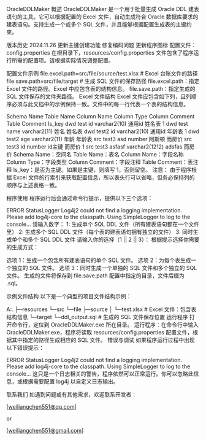 OracleDDLMaker
概述
OracleDDLMaker 是一个用于批量生成 Oracle DDL 建表语句的工具。它可以根据配置的 Excel 文件，自动生成符合 Oracle 数据库要求的建表语句。支持生成一个或多个 SQL 文件，并且能够根据配置生成表的主键约束。

版本历史
2024.11.26
更新主键创建功能
修复编码问题
更新程序图标
配置文件：config.properties
在根目录下，resources/config.properties 文件包含了程序运行所需的配置项。请根据实际情况调整配置。

配置文件示例
file.excel.path=src/file/source/test.xlsx  # Excel 台账文件的路径
file.save.path=src/file/target             # 生成 SQL 文件的保存路径
file.excel.path：指定 Excel 文件的路径。Excel 中应包含表的结构信息。
file.save.path：指定生成的 SQL 文件保存的文件夹路径。
Excel 文件结构
Excel 文件应包含如下列，且列顺序必须与此文档中的示例保持一致。文件中的每一行代表一个表的结构信息。

Schema Name	Table Name	Column Name	Column Type	Column Comment	Table Comment	Is_key
dwd	test	id	varchar2(10)	通用id	姓名表	1
dwd	test	name	varchar2(11)	姓名	姓名表	
dwd	test2	id	varchar2(10)	通用id	年龄表	1
dwd	test2	age	varchar2(11)	年龄	年龄表	
src	test3	asd	number	阿斯顿	而房价	
src	test3	id	number	id主键	而房价	1
src	test3	asfasf	varchar2(1212)	adsfas	而房价	
Schema Name：空间名
Table Name：表名
Column Name：字段名称
Column Type：字段类型
Column Comment：字段注释
Table Comment：表注释
Is_key：是否为主键。如果是主键，则填写 1，否则留空。
注意：
由于程序根据 Excel 文件的行索引来获取配置信息，所以表头行可以省略，但务必保持列的顺序与上述表格一致。

程序使用
程序运行后会通过命令行提示，提供以下三个选项：

ERROR StatusLogger Log4j2 could not find a logging implementation. Please add log4j-core to the classpath. Using SimpleLogger to log to the console...
请输入数字：
1: 生成单个 SQL DDL 文件（所有建表语句都在一个文件里）
2: 生成多个 SQL DDL 文件（每个表的建表语句拥有独立的文件）
3: 同时生成单个和多个 SQL DDL 文件
请输入你的选择（1 || 2 || 3）：
根据提示选择你需要的生成方式：

选项 1：生成一个包含所有建表语句的单个 SQL 文件。
选项 2：为每个表生成一个独立的 SQL 文件。
选项 3：同时生成一个单独的 SQL 文件和多个独立的 SQL 文件。
生成的文件将保存到 file.save.path 配置中指定的目录，文件后缀为 .sql。

示例文件结构
以下是一个典型的项目文件结构示例：

A:.
├─resources
└─src
    └─file
        ├─source
        │   └─test.xlsx       # Excel 文件：包含表结构信息
        └─target
            └─ddl_output.sql  # 生成的 SQL 文件保存位置
运行程序
打开命令行，定位到 OracleDDLMaker.exe 所在目录。
运行程序：在命令行中输入 OracleDDLMaker.exe，程序将读取 resources/config.properties 配置文件，根据其中指定的路径生成相应的 SQL 文件。
错误与调试
如果程序运行过程中出现以下错误提示：

ERROR StatusLogger Log4j2 could not find a logging implementation. Please add log4j-core to the classpath. Using SimpleLogger to log to the console...
这只是一个日志相关的警告，程序依然可以正常运行。你可以忽略此信息，或根据需要配置 log4j 以自定义日志输出。

联系我们
如遇到问题或有其他需求，欢迎联系开发者：

[weiliangchen551@qq.com]

or

[weiliangchen551@gmail.com]

